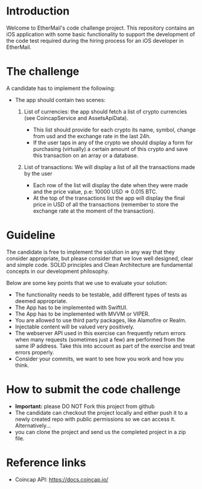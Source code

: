 # Introduction
Welcome to EtherMail's code challenge project. This repository contains an iOS application with some basic functionality
to support the development of the code test required during the hiring process for an iOS developer in EtherMail.

# The challenge
A candidate has to implement the following:

- The app should contain two scenes:

  1) List of currencies: the app should fetch a list of crypto currencies (see CoincapService and AssetsApiData).
     - This list should provide for each crypto its name, symbol, change from usd and the exchange rate in the last 24h.
     - If the user taps in any of the crypto we should display a form for purchasing (virtually) a certain amount of this crypto and save this transaction on an array or a database.

  2) List of transactions: We will display a list of all the transactions made by the user 
     - Each row of the list will display the date when they were made and the price value, p.e: 10000 USD => 0.015 BTC.
     - At the top of the transactions list the app will display the final price in USD of all the transactions (remember to store the exchange rate at the moment of the transaction).

# Guideline
The candidate is free to implement the solution in any way that they consider appropriate, but please consider that we love well designed, clear and simple code. 
SOLID principles and Clean Architecture are fundamental concepts in our development philosophy.

Below are some key points that we use to evaluate your solution:
- The functionality needs to be testable, add different types of tests as deemed appropriate.
- The App has to be implemented with SwiftUI.
- The App has to be implemented with MVVM or VIPER.
- You are allowed to use third party packages, like Alamofire or Realm.
- Injectable content will be valued very positively.
- The webserver API used in this exercise can frequently return errors when many requests (sometimes just a few) are performed from the same IP address. Take this into account as part of the exercise and treat errors properly.
- Consider your commits, we want to see how you work and how you think.

# How to submit the code challenge
- **Important:** please DO NOT Fork this project from github
- The candidate can checkout the project locally and either push it to a newly created repo with public permissions so we can access it. Alternatively...
- you can clone the project and send us the completed project in a zip file.

# Reference links
- Coincap API: https://docs.coincap.io/
